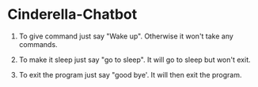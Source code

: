 # Cinderella-Chatbot

1. To give command just say "Wake up". Otherwise it won't take any commands.

2. To make it sleep just say "go to sleep". It will go to sleep but won't exit.

3. To exit the program just say "good bye'. It will then exit the program.

